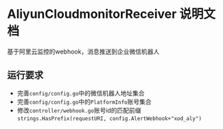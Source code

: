 # AliyunCloudmonitorReceiver 说明文档
基于阿里云监控的webhook，消息推送到企业微信机器人

## 运行要求
- 完善`config/config.go`中的微信机器人地址集合
- 完善`config/config.go`中的`PlatformInfo`账号集合
- 修改`controller/webhook.go`账号id的匹配前缀`strings.HasPrefix(requestURI, config.AlertWebhook+"xod_aly")`

